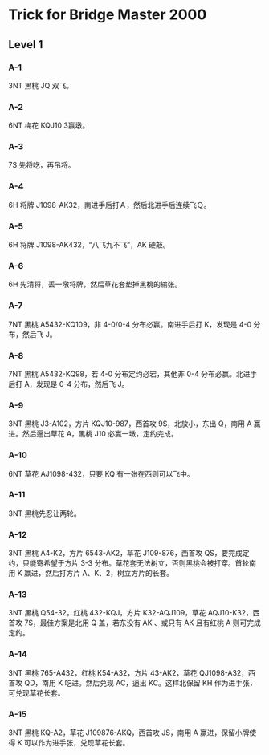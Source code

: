 Trick for Bridge Master 2000
============================

Level 1
-------

### A-1

3NT
黑桃 JQ 双飞。

### A-2

6NT
梅花 KQJ10 3赢墩。

### A-3

7S
先将吃，再吊将。

### A-4

6H
将牌 J1098-AK32，南进手后打Ａ，然后北进手后连续飞Ｑ。

### A-5

6H
将牌 J1098-AK432，“八飞九不飞”，AK 硬敲。

### A-6

6H
先清将，丢一墩将牌，然后草花套垫掉黑桃的输张。

### A-7

7NT
黑桃 A5432-KQ109，非 4-0/0-4 分布必赢。南进手后打 K，发现是 4-0 分布，然后飞 J。

### A-8

7NT
黑桃 A5432-KQ98，若 4-0 分布定约必宕，其他非 0-4 分布必赢。北进手后打 A，发现是 0-4 分布，然后飞 J。

### A-9

3NT
黑桃 J3-A102，方片 KQJ10-987，西首攻 9S，北放小，东出 Q，南用 A 赢进。然后逼出草花 A，黑桃 J10 必赢一墩，定约完成。

### A-10

6NT
草花 AJ1098-432，只要 KQ 有一张在西则可以飞中。

### A-11

3NT
黑桃先忍让两轮。

### A-12

3NT
黑桃 A4-K2，方片 6543-AK2，草花 J109-876，西首攻 QS，要完成定约，只能寄希望于方片 3-3 分布。草花套无法树立，否则黑桃会被打穿。首轮南用 K 赢进，然后打方片 A、K、2，树立方片的长套。

### A-13

3NT
黑桃 Q54-32，红桃 432-KQJ，方片 K32-AQJ109，草花 AQJ10-K32，西首攻 7S，最佳方案是北用 Q 盖，若东没有 AK 、或只有 AK 且有红桃 A 则可完成定约。

### A-14

3NT
黑桃 765-A432，红桃 K54-A32，方片 43-AK2，草花 QJ1098-A32，西首攻 QD，南用 K 吃进。然后兑现 AC，逼出 KC。这样北保留 KH 作为进手张，可兑现草花长套。

### A-15

3NT
黑桃 KQ-A2，草花 J109876-AKQ，西首攻 JS，南用 A 赢进，保留小牌使得 K 可以作为进手张，兑现草花长套。
